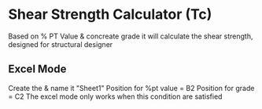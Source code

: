 # Shear Strength Calculator (Tc)
Based on % PT Value &amp; concreate grade it will calculate the shear strength, designed for structural designer
## Excel Mode
Create the & name it "Sheet1"
Position for %pt value = B2
Position for grade  = C2
The excel mode only works when this condition are satisfied
